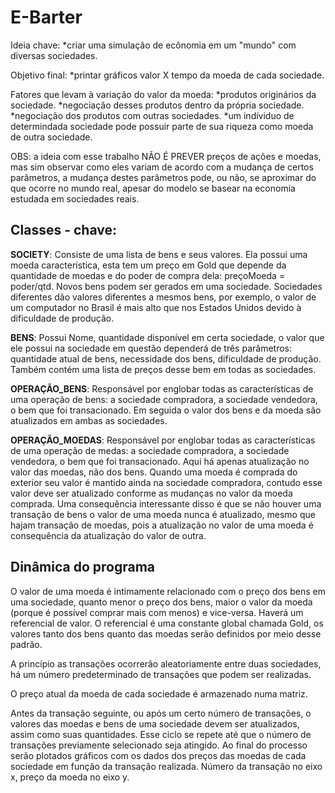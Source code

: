 # E-Barter
Ideia chave:
*criar uma simulação de ecônomia em um "mundo" com diversas sociedades.

Objetivo final:
*printar gráficos valor X tempo da moeda de cada sociedade.

Fatores que levam à variação do valor da moeda:
*produtos originários da sociedade.
*negociação desses produtos dentro da própria sociedade.
*negociação dos produtos com outras sociedades.
*um indíviduo de determindada sociedade pode possuir parte de sua riqueza como moeda de outra sociedade.

OBS: 
a ideia com esse trabalho NÃO É PREVER preços de ações e moedas, mas sim observar como eles variam
de acordo com a mudança de certos parâmetros, a mudança destes parâmetros pode, ou não, se aproximar do que ocorre no mundo real, apesar do modelo se basear na economia estudada em sociedades reais.

## Classes - chave:

**SOCIETY**: Consiste de uma lista de bens e seus valores. Ela possui uma moeda característica, esta tem um preço em Gold que depende da quantidade de moedas e do poder de compra dela: preçoMoeda = poder/qtd. Novos bens podem ser gerados em uma sociedade. Sociedades diferentes dão valores diferentes a mesmos bens, por exemplo, o valor de um computador no Brasil é mais alto que nos Estados Unidos devido à dificuldade de produção.     

**BENS**: Possui Nome, quantidade disponível em certa sociedade, o valor que ele possui na sociedade em questão dependerá de três parâmetros: quantidade atual de bens, necessidade dos bens, dificuldade de produção. Também contém uma lista de preços desse bem em todas as sociedades.

**OPERAÇÃO_BENS**: Responsável por englobar todas as características de uma operação de bens: a sociedade compradora, a sociedade vendedora, o bem que foi transacionado. Em seguida o valor dos bens e da moeda são atualizados em ambas as sociedades.    

**OPERAÇÃO_MOEDAS**: Responsável por englobar todas as características de uma operação de medas: a sociedade compradora, a sociedade vendedora, o bem que foi transacionado. Aqui há apenas atualização no valor das moedas, não dos bens. Quando uma moeda é comprada do exterior seu valor é mantido ainda na sociedade compradora, contudo esse valor deve ser atualizado conforme as mudanças no valor da moeda comprada. Uma consequência interessante disso é que se não houver uma transação de bens o valor de uma moeda nunca é atualizado, mesmo que hajam transação de moedas, pois a atualização no valor de uma moeda é consequência da atualização do valor de outra.

## Dinâmica do programa

O valor de uma moeda é intimamente relacionado com o preço dos bens em uma sociedade, quanto menor o preço dos bens, maior o valor da moeda (porque é possível comprar mais com menos) e vice-versa.
Haverá um referencial de valor. O referencial é uma constante global chamada Gold, os valores tanto dos bens quanto das moedas serão definidos por meio desse padrão.

A princípio as transações ocorrerão aleatoriamente entre duas sociedades, há  um número predeterminado de transações que podem ser realizadas.  

O preço atual da moeda de cada sociedade é armazenado numa matriz. 

Antes da transação seguinte, ou após um certo número de transações, o valores das moedas e bens de uma sociedade devem ser atualizados, assim como suas quantidades. 
Esse ciclo se repete até que o número de transações previamente selecionado seja atingido. Ao final do processo serão plotados gráficos com os dados dos preços das moedas de cada sociedade em função da transação realizada. Número da transação no eixo x, preço da moeda no eixo y.
